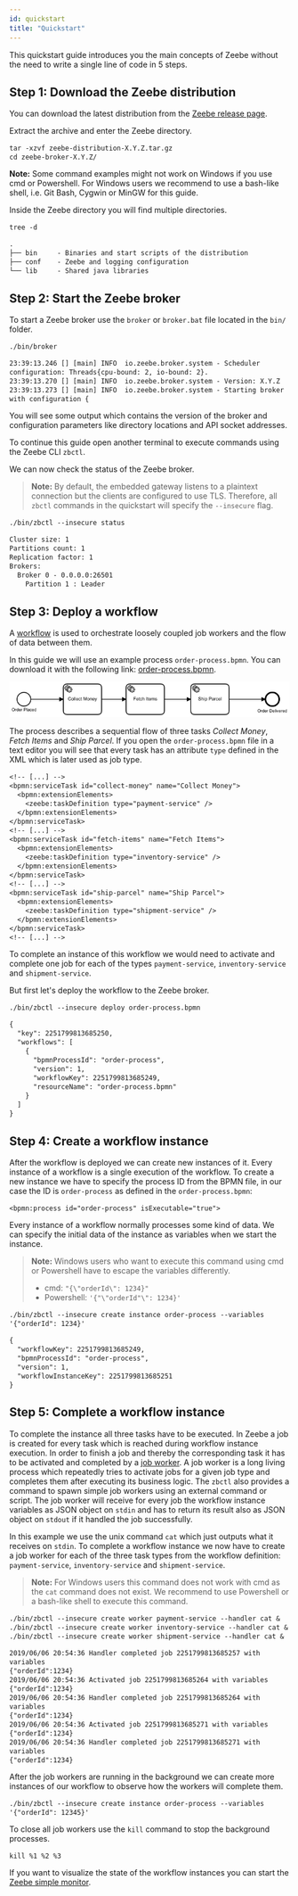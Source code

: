 ```yaml
---
id: quickstart
title: "Quickstart"
---
```


This quickstart guide introduces you the main concepts of Zeebe without
the need to write a single line of code in 5 steps.

## Step 1: Download the Zeebe distribution

You can download the latest distribution from the [Zeebe release page](https://github.com/zeebe-io/zeebe/releases).

Extract the archive and enter the Zeebe directory.

```
tar -xzvf zeebe-distribution-X.Y.Z.tar.gz
cd zeebe-broker-X.Y.Z/
```

**Note:** Some command examples might not work on Windows if you use cmd or
Powershell. For Windows users we recommend to use a bash-like shell, i.e. Git
Bash, Cygwin or MinGW for this guide.

Inside the Zeebe directory you will find multiple directories.

```
tree -d
```

```
.
├── bin     - Binaries and start scripts of the distribution
├── conf    - Zeebe and logging configuration
└── lib     - Shared java libraries
```

## Step 2: Start the Zeebe broker

To start a Zeebe broker use the `broker` or `broker.bat` file located in the
`bin/` folder.

```
./bin/broker
```

```
23:39:13.246 [] [main] INFO  io.zeebe.broker.system - Scheduler configuration: Threads{cpu-bound: 2, io-bound: 2}.
23:39:13.270 [] [main] INFO  io.zeebe.broker.system - Version: X.Y.Z
23:39:13.273 [] [main] INFO  io.zeebe.broker.system - Starting broker with configuration {
```

You will see some output which contains the version of the broker and
configuration parameters like directory locations and API socket addresses.

To continue this guide open another terminal to execute commands using the
Zeebe CLI `zbctl`.

We can now check the status of the Zeebe broker.

> **Note:** By default, the embedded gateway listens to a plaintext connection but the clients are configured to use TLS. Therefore, all `zbctl` commands in the quickstart will specify the `--insecure` flag.

```
./bin/zbctl --insecure status
```

```
Cluster size: 1
Partitions count: 1
Replication factor: 1
Brokers:
  Broker 0 - 0.0.0.0:26501
    Partition 1 : Leader
```

## Step 3: Deploy a workflow

A [workflow](/components/concepts/workflows.md) is used to orchestrate loosely coupled job
workers and the flow of data between them.

In this guide we will use an example process `order-process.bpmn`. You can
download it with the following link:
[order-process.bpmn](assets/order-process.bpmn).

![order-process](assets/order-process.png)

The process describes a sequential flow of three tasks _Collect Money_, _Fetch
Items_ and _Ship Parcel_. If you open the `order-process.bpmn` file in a text
editor you will see that every task has an attribute `type` defined in the XML
which is later used as job type.

```
<!-- [...] -->
<bpmn:serviceTask id="collect-money" name="Collect Money">
  <bpmn:extensionElements>
    <zeebe:taskDefinition type="payment-service" />
  </bpmn:extensionElements>
</bpmn:serviceTask>
<!-- [...] -->
<bpmn:serviceTask id="fetch-items" name="Fetch Items">
  <bpmn:extensionElements>
    <zeebe:taskDefinition type="inventory-service" />
  </bpmn:extensionElements>
</bpmn:serviceTask>
<!-- [...] -->
<bpmn:serviceTask id="ship-parcel" name="Ship Parcel">
  <bpmn:extensionElements>
    <zeebe:taskDefinition type="shipment-service" />
  </bpmn:extensionElements>
</bpmn:serviceTask>
<!-- [...] -->
```

To complete an instance of this workflow we would need to activate and complete one job for each of
the types `payment-service`, `inventory-service` and `shipment-service`.

But first let's deploy the workflow to the Zeebe broker.

```
./bin/zbctl --insecure deploy order-process.bpmn
```

```
{
  "key": 2251799813685250,
  "workflows": [
    {
      "bpmnProcessId": "order-process",
      "version": 1,
      "workflowKey": 2251799813685249,
      "resourceName": "order-process.bpmn"
    }
  ]
}
```

## Step 4: Create a workflow instance

After the workflow is deployed we can create new instances of it. Every
instance of a workflow is a single execution of the workflow. To create a new
instance we have to specify the process ID from the BPMN file, in
our case the ID is `order-process` as defined in the `order-process.bpmn`:

```
<bpmn:process id="order-process" isExecutable="true">
```

Every instance of a workflow normally processes some kind of data. We can
specify the initial data of the instance as variables when we start the instance.

> **Note:** Windows users who want to execute this command using cmd or Powershell
> have to escape the variables differently.
>
> - cmd: `"{\"orderId\": 1234}"`
> - Powershell: `'{"\"orderId"\": 1234}'`

```
./bin/zbctl --insecure create instance order-process --variables '{"orderId": 1234}'
```

```
{
  "workflowKey": 2251799813685249,
  "bpmnProcessId": "order-process",
  "version": 1,
  "workflowInstanceKey": 2251799813685251
}
```

## Step 5: Complete a workflow instance

To complete the instance all three tasks have to be executed. In Zeebe a job is
created for every task which is reached during workflow instance execution. In
order to finish a job and thereby the corresponding task it has to be activated
and completed by a [job worker](/components/concepts/job-workers.md). A job worker is a
long living process which repeatedly tries to activate jobs for a given job
type and completes them after executing its business logic. The `zbctl` also
provides a command to spawn simple job workers using an external command or
script. The job worker will receive for every job the workflow instance variables as JSON object on
`stdin` and has to return its result also as JSON object on `stdout` if it
handled the job successfully.

In this example we use the unix command `cat` which just outputs what it receives
on `stdin`. To complete a workflow instance we now have to create a job worker for
each of the three task types from the workflow definition: `payment-service`,
`inventory-service` and `shipment-service`.

> **Note:** For Windows users this command does not work with cmd as the `cat`
> command does not exist. We recommend to use Powershell or a bash-like shell
> to execute this command.

```
./bin/zbctl --insecure create worker payment-service --handler cat &
./bin/zbctl --insecure create worker inventory-service --handler cat &
./bin/zbctl --insecure create worker shipment-service --handler cat &
```

```
2019/06/06 20:54:36 Handler completed job 2251799813685257 with variables
{"orderId":1234}
2019/06/06 20:54:36 Activated job 2251799813685264 with variables
{"orderId":1234}
2019/06/06 20:54:36 Handler completed job 2251799813685264 with variables
{"orderId":1234}
2019/06/06 20:54:36 Activated job 2251799813685271 with variables
{"orderId":1234}
2019/06/06 20:54:36 Handler completed job 2251799813685271 with variables
{"orderId":1234}
```

After the job workers are running in the background we can create more instances
of our workflow to observe how the workers will complete them.

```
./bin/zbctl --insecure create instance order-process --variables '{"orderId": 12345}'
```

To close all job workers use the `kill` command to stop the background processes.

```
kill %1 %2 %3
```

If you want to visualize the state of the workflow instances you can start the
[Zeebe simple monitor](https://github.com/zeebe-io/zeebe-simple-monitor).
